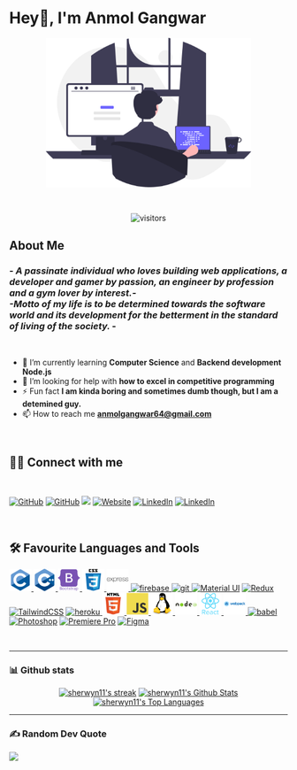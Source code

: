 # Hey👋, I'm Anmol Gangwar
<p align="center">
<img align="center" height="270px" alt="GIF" src="image.svg" />
</p>
<br/>
<p align="center">
    <img   align="center" alt="visitors" src="https://gpvc.arturio.dev/robin-anmol" />
</p>

## About Me
 <h3>- <i>A passinate individual who loves building web applications, a developer and gamer by passion, an engineer by profession and a gym lover by interest.-
 <br/>
 -Motto  of my life is to be determined towards the software world and its development for the betterment in the standard of living of the society.
 </i>-</h3>
 <br/>

- 🌱 I’m currently learning **Computer Science** and  **Backend development Node.js**
- 🤝 I’m looking for help with **how to excel in competitive programming**
- ⚡ Fun fact **I am kinda boring and sometimes dumb though, but I am a detemined guy.**
- 📫 How to reach me **anmolgangwar64@gmail.com**

<br/>
<!-- - 💬 Ask me about **Node.js, ReactJS,** -->
<!-- - 👯 I’m looking to collaborate on **Any Backend development or App Development projects** -->

## 🙋‍♂️ Connect with me
<br/>
<!-- Badges template - https://github.com/badges/shields -->
<p align="left">
<a href="https://github.com/robin-anmol"><img alt="GitHub" title="GitHub" src="https://img.shields.io/badge/github-black?style=for-the-badge&logo=Github&logoColor=white"/></a>
<a href="https://instagram.com/robin_anmol_1"><img alt="GitHub" title="GitHub" src="https://img.shields.io/badge/Instagram-%23E4405F.svg?style=for-the-badge&logo=Instagram&logoColor=white"/></a>
  <a href="https://discord.com/users/robin_anmol" target="_blank" rel="noreferrer"><img src="https://img.shields.io/badge/-Discord-777777?style=for-the-badge&logoColor=white&logo=discord"  /></a>
  <a href="https://www.facebook.com/anmol.gangwar.73594/"><img alt="Website" title="My Website" src="https://img.shields.io/badge/Facebook-%231877F2.svg?style=for-the-badge&logo=Facebook&logoColor=white"/></a> 
  <a href="https://www.linkedin.com/in/robinanmol/"><img alt="LinkedIn" title="My LinkedIn" src="https://img.shields.io/badge/linkedin-informational?style=for-the-badge&logo=linkedin&logoColor=white"/></a>
  <a href="https://gmail.com"><img alt="LinkedIn" title="My LinkedIn" src="https://img.shields.io/badge/Gmail-D14836?style=for-the-badge&logo=gmail&logoColor=white"/></a>
</p>
<!-- Some badges are from https://github.com/Ileriayo/markdown-badges -->
<br/>

## 🛠 Favourite Languages and Tools

<p align="left"> 
   <a href="https://www.cprogramming.com/" target="_blank"> <img src="https://raw.githubusercontent.com/devicons/devicon/master/icons/c/c-original.svg" alt="c" width="40" height="40"/> </a>
   <a href="https://www.w3schools.com/cpp/" target="_blank"> <img src="https://raw.githubusercontent.com/devicons/devicon/master/icons/cplusplus/cplusplus-original.svg" alt="cplusplus" width="40" height="40"/> </a> 
      <a href="https://getbootstrap.com" target="_blank"> <img src="https://raw.githubusercontent.com/devicons/devicon/master/icons/bootstrap/bootstrap-plain-wordmark.svg" alt="bootstrap" width="40" height="40"/> </a> 
   <a href="https://www.w3schools.com/css/" target="_blank"> <img src="https://raw.githubusercontent.com/devicons/devicon/master/icons/css3/css3-original-wordmark.svg" alt="css3" width="40" height="40"/> </a> 
      <a href="https://expressjs.com" target="_blank"> <img src="https://raw.githubusercontent.com/devicons/devicon/master/icons/express/express-original-wordmark.svg" alt="express" width="40" height="40"/> </a>
       <a href="https://firebase.google.com/" target="_blank"> <img src="https://www.vectorlogo.zone/logos/firebase/firebase-icon.svg" alt="firebase" width="40" height="40"/> </a> 
          <a href="https://git-scm.com/" target="_blank"> <img src="https://www.vectorlogo.zone/logos/git-scm/git-scm-icon.svg" alt="git" width="40" height="40"/> </a>
                     <a href="https://mui.com/" target="_blank" rel="noreferrer"><img src="https://raw.githubusercontent.com/danielcranney/readme-generator/main/public/icons/skills/materialui-colored.svg" width="36" height="36" alt="Material UI" /></a>
                                <a href="https://redux.js.org/" target="_blank" rel="noreferrer"><img src="https://raw.githubusercontent.com/danielcranney/readme-generator/main/public/icons/skills/redux-colored.svg" width="36" height="36" alt="Redux" /></a>
              <a href="https://tailwindcss.com/" target="_blank" rel="noreferrer"><img src="https://raw.githubusercontent.com/danielcranney/readme-generator/main/public/icons/skills/tailwindcss-colored.svg" width="36" height="36" alt="TailwindCSS" /></a>
           <!-- <a href="https://graphql.org" target="_blank"> <img src="https://www.vectorlogo.zone/logos/graphql/graphql-icon.svg" alt="graphql" width="40" height="40"/> </a> -->
            <a href="https://heroku.com" target="_blank"> <img src="https://www.vectorlogo.zone/logos/heroku/heroku-icon.svg" alt="heroku" width="40" height="40"/> </a>
             <a href="https://www.w3.org/html/" target="_blank"> <img src="https://raw.githubusercontent.com/devicons/devicon/master/icons/html5/html5-original-wordmark.svg" alt="html5" width="40" height="40"/> </a>
              <!-- <a href="https://www.java.com" target="_blank"> <img src="https://raw.githubusercontent.com/devicons/devicon/master/icons/java/java-original.svg" alt="java" width="40" height="40"/> </a> -->
               <a href="https://developer.mozilla.org/en-US/docs/Web/JavaScript" target="_blank"> <img src="https://raw.githubusercontent.com/devicons/devicon/master/icons/javascript/javascript-original.svg" alt="javascript" width="40" height="40"/> </a>
                 <a href="https://www.linux.org/" target="_blank"> <img src="https://raw.githubusercontent.com/devicons/devicon/master/icons/linux/linux-original.svg" alt="linux" width="40" height="40"/> </a>
          <a href="https://nodejs.org" target="_blank"> <img src="https://raw.githubusercontent.com/devicons/devicon/master/icons/nodejs/nodejs-original-wordmark.svg" alt="nodejs" width="40" height="40"/> </a>
            <a href="https://reactjs.org/" target="_blank"> <img src="https://raw.githubusercontent.com/devicons/devicon/master/icons/react/react-original-wordmark.svg" alt="react" width="40" height="40"/> </a> 
                 <a href="https://webpack.js.org" target="_blank"> <img src="https://raw.githubusercontent.com/devicons/devicon/d00d0969292a6569d45b06d3f350f463a0107b0d/icons/webpack/webpack-original-wordmark.svg" alt="webpack" width="40" height="40"/> </a> 
                   <a href="https://babeljs.io/" target="_blank"> <img src="https://www.vectorlogo.zone/logos/babeljs/babeljs-icon.svg" alt="babel" width="40" height="40"/> </a>
                                                   <a href="https://www.adobe.com/uk/products/photoshop.html" target="_blank" rel="noreferrer"><img src="https://raw.githubusercontent.com/danielcranney/readme-generator/main/public/icons/skills/photoshop-colored.svg" width="36" height="36" alt="Photoshop" /></a>
                                <a href="https://www.adobe.com/uk/products/premiere.html" target="_blank" rel="noreferrer"><img src="https://raw.githubusercontent.com/danielcranney/readme-generator/main/public/icons/skills/premierepro-colored.svg" width="36" height="36" alt="Premiere Pro" /></a>
                                <a href="https://www.figma.com/" target="_blank" rel="noreferrer"><img src="https://raw.githubusercontent.com/danielcranney/readme-generator/main/public/icons/skills/figma-colored.svg" width="36" height="36" alt="Figma" /></a> </p>

<br/>

---
### 📊 Github stats
<p align="center">
<a href="https://github.com/robin-anmol/github-readme-streak-stats"><img title="🔥 Get streak stats for your profile at git.io/streak-stats" alt="sherwyn11's streak" src="https://github-readme-streak-stats.herokuapp.com/?user=robin-anmol&theme=tokyonight&hide_border=true" height="192px" width="950px"/></a>
<a href="https://github.com/robin-anmol/github-readme-stats"><img alt="sherwyn11's Github Stats" src="https://github-readme-stats.vercel.app/api?username=robin-anmol&show_icons=true&count_private=true&theme=tokyonight&hide_border=true&card_width=300px" height="192px"/></a>
<a href="https://github.com/robin-anmol/github-readme-stats"><img alt="sherwyn11's Top Languages" src="https://github-readme-stats.vercel.app/api/top-langs/?username=robin-anmol&langs_count=8&layout=compact&theme=tokyonight&hide_border=true&card_width=300px" height="192px"/></a>
 </p>
 
---
### ✍️ Random Dev Quote
![](https://quotes-github-readme.vercel.app/api?type=horizontal&theme=radical)

<!--[![](https://visitcount.itsvg.in/api?id=robin-anmol&icon=0&color=0)](https://visitcount.itsvg.in)-->
